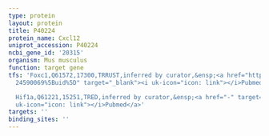 ```yaml
---
type: protein
layout: protein
title: P40224
protein_name: Cxcl12
uniprot_accession: P40224
ncbi_gene_id: '20315'
organism: Mus musculus
function: target gene
tfs: 'Foxc1,Q61572,17300,TRRUST,inferred by curator,&ensp;<a href="https://www.ncbi.nlm.nih.gov/pubmed/?term=22248045;
  24590069%5Buid%5D" target="_blank"><i uk-icon="icon: link"></i>Pubmed</a>

  Hif1a,Q61221,15251,TRED,inferred by curator,&ensp;<a href="-" target="_blank"><i
  uk-icon="icon: link"></i>Pubmed</a>'
targets: ''
binding_sites: ''
---
```

